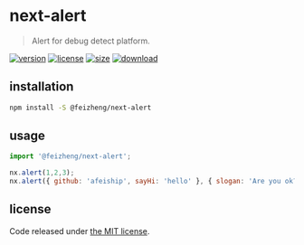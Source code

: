 # next-alert
> Alert for debug detect platform.

[![version][version-image]][version-url]
[![license][license-image]][license-url]
[![size][size-image]][size-url]
[![download][download-image]][download-url]

## installation
```bash
npm install -S @feizheng/next-alert
```

## usage
```js
import '@feizheng/next-alert';

nx.alert(1,2,3);
nx.alert({ github: 'afeiship', sayHi: 'hello' }, { slogan: 'Are you ok?' });
```

## license
Code released under [the MIT license](https://github.com/afeiship/next-alert/blob/master/LICENSE.txt).

[version-image]: https://img.shields.io/npm/v/@feizheng/next-alert
[version-url]: https://npmjs.org/package/@feizheng/next-alert

[license-image]: https://img.shields.io/npm/l/@feizheng/next-alert
[license-url]: https://github.com/afeiship/next-alert/blob/master/LICENSE.txt

[size-image]: https://img.shields.io/bundlephobia/minzip/@feizheng/next-alert
[size-url]: https://github.com/afeiship/next-alert/blob/master/dist/next-alert.min.js

[download-image]: https://img.shields.io/npm/dm/@feizheng/next-alert
[download-url]: https://www.npmjs.com/package/@feizheng/next-alert
